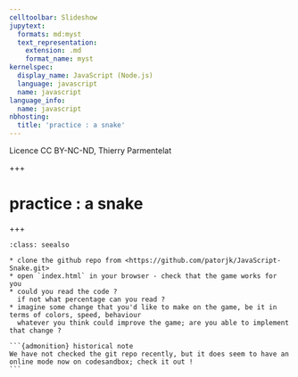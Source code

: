 ```yaml
---
celltoolbar: Slideshow
jupytext:
  formats: md:myst
  text_representation:
    extension: .md
    format_name: myst
kernelspec:
  display_name: JavaScript (Node.js)
  language: javascript
  name: javascript
language_info:
  name: javascript
nbhosting:
  title: 'practice : a snake'
---
```


Licence CC BY-NC-ND, Thierry Parmentelat

+++

# practice : a snake

+++

````{admonition} the snake in JS
:class: seealso

* clone the github repo from <https://github.com/patorjk/JavaScript-Snake.git>
* open `index.html` in your browser - check that the game works for you
* could you read the code ?  
  if not what percentage can you read ?
* imagine some change that you'd like to make on the game, be it in terms of colors, speed, behaviour
  whatever you think could improve the game; are you able to implement that change ?
  
```{admonition} historical note
We have not checked the git repo recently, but it does seem to have an online mode now on codesandbox; check it out !
```
````
